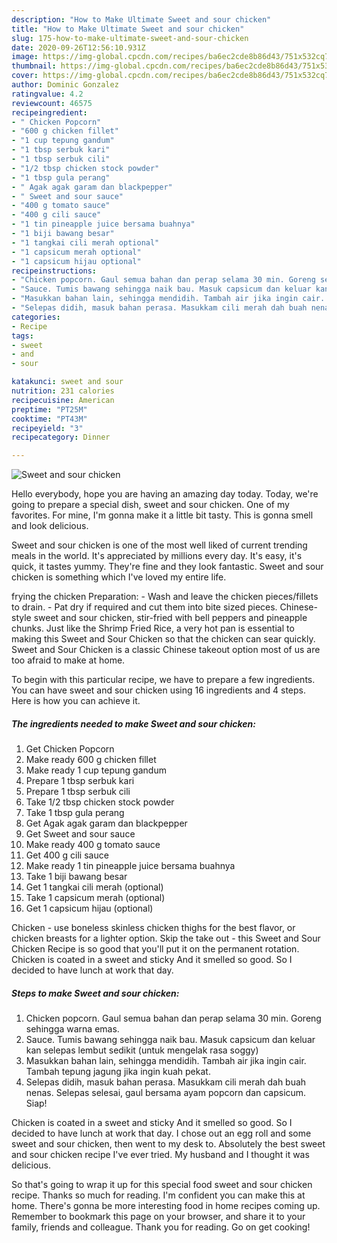 ```yaml
---
description: "How to Make Ultimate Sweet and sour chicken"
title: "How to Make Ultimate Sweet and sour chicken"
slug: 175-how-to-make-ultimate-sweet-and-sour-chicken
date: 2020-09-26T12:56:10.931Z
image: https://img-global.cpcdn.com/recipes/ba6ec2cde8b86d43/751x532cq70/sweet-and-sour-chicken-resipi-foto-utama.jpg
thumbnail: https://img-global.cpcdn.com/recipes/ba6ec2cde8b86d43/751x532cq70/sweet-and-sour-chicken-resipi-foto-utama.jpg
cover: https://img-global.cpcdn.com/recipes/ba6ec2cde8b86d43/751x532cq70/sweet-and-sour-chicken-resipi-foto-utama.jpg
author: Dominic Gonzalez
ratingvalue: 4.2
reviewcount: 46575
recipeingredient:
- " Chicken Popcorn"
- "600 g chicken fillet"
- "1 cup tepung gandum"
- "1 tbsp serbuk kari"
- "1 tbsp serbuk cili"
- "1/2 tbsp chicken stock powder"
- "1 tbsp gula perang"
- " Agak agak garam dan blackpepper"
- " Sweet and sour sauce"
- "400 g tomato sauce"
- "400 g cili sauce"
- "1 tin pineapple juice bersama buahnya"
- "1 biji bawang besar"
- "1 tangkai cili merah optional"
- "1 capsicum merah optional"
- "1 capsicum hijau optional"
recipeinstructions:
- "Chicken popcorn. Gaul semua bahan dan perap selama 30 min. Goreng sehingga warna emas."
- "Sauce. Tumis bawang sehingga naik bau. Masuk capsicum dan keluar kan selepas lembut sedikit (untuk mengelak rasa soggy)"
- "Masukkan bahan lain, sehingga mendidih. Tambah air jika ingin cair. Tambah tepung jagung jika ingin kuah pekat."
- "Selepas didih, masuk bahan perasa. Masukkam cili merah dah buah nenas. Selepas selesai, gaul bersama ayam popcorn dan capsicum. Siap!"
categories:
- Recipe
tags:
- sweet
- and
- sour

katakunci: sweet and sour 
nutrition: 231 calories
recipecuisine: American
preptime: "PT25M"
cooktime: "PT43M"
recipeyield: "3"
recipecategory: Dinner

---
```



![Sweet and sour chicken](https://img-global.cpcdn.com/recipes/ba6ec2cde8b86d43/751x532cq70/sweet-and-sour-chicken-resipi-foto-utama.jpg)

Hello everybody, hope you are having an amazing day today. Today, we're going to prepare a special dish, sweet and sour chicken. One of my favorites. For mine, I'm gonna make it a little bit tasty. This is gonna smell and look delicious.

Sweet and sour chicken is one of the most well liked of current trending meals in the world. It's appreciated by millions every day. It's easy, it's quick, it tastes yummy. They're fine and they look fantastic. Sweet and sour chicken is something which I've loved my entire life.

frying the chicken Preparation: - Wash and leave the chicken pieces/fillets to drain. - Pat dry if required and cut them into bite sized pieces. Chinese-style sweet and sour chicken, stir-fried with bell peppers and pineapple chunks. Just like the Shrimp Fried Rice, a very hot pan is essential to making this Sweet and Sour Chicken so that the chicken can sear quickly. Sweet and Sour Chicken is a classic Chinese takeout option most of us are too afraid to make at home.


To begin with this particular recipe, we have to prepare a few ingredients. You can have sweet and sour chicken using 16 ingredients and 4 steps. Here is how you can achieve it.

<!--inarticleads1-->

##### The ingredients needed to make Sweet and sour chicken:

1. Get  Chicken Popcorn
1. Make ready 600 g chicken fillet
1. Make ready 1 cup tepung gandum
1. Prepare 1 tbsp serbuk kari
1. Prepare 1 tbsp serbuk cili
1. Take 1/2 tbsp chicken stock powder
1. Take 1 tbsp gula perang
1. Get  Agak agak garam dan blackpepper
1. Get  Sweet and sour sauce
1. Make ready 400 g tomato sauce
1. Get 400 g cili sauce
1. Make ready 1 tin pineapple juice bersama buahnya
1. Take 1 biji bawang besar
1. Get 1 tangkai cili merah (optional)
1. Take 1 capsicum merah (optional)
1. Get 1 capsicum hijau (optional)


Chicken - use boneless skinless chicken thighs for the best flavor, or chicken breasts for a lighter option. Skip the take out - this Sweet and Sour Chicken Recipe is so good that you&#39;ll put it on the permanent rotation. Chicken is coated in a sweet and sticky And it smelled so good. So I decided to have lunch at work that day. 

<!--inarticleads2-->

##### Steps to make Sweet and sour chicken:

1. Chicken popcorn. Gaul semua bahan dan perap selama 30 min. Goreng sehingga warna emas.
1. Sauce. Tumis bawang sehingga naik bau. Masuk capsicum dan keluar kan selepas lembut sedikit (untuk mengelak rasa soggy)
1. Masukkan bahan lain, sehingga mendidih. Tambah air jika ingin cair. Tambah tepung jagung jika ingin kuah pekat.
1. Selepas didih, masuk bahan perasa. Masukkam cili merah dah buah nenas. Selepas selesai, gaul bersama ayam popcorn dan capsicum. Siap!


Chicken is coated in a sweet and sticky And it smelled so good. So I decided to have lunch at work that day. I chose out an egg roll and some sweet and sour chicken, then went to my desk to. Absolutely the best sweet and sour chicken recipe I&#39;ve ever tried. My husband and I thought it was delicious. 

So that's going to wrap it up for this special food sweet and sour chicken recipe. Thanks so much for reading. I'm confident you can make this at home. There's gonna be more interesting food in home recipes coming up. Remember to bookmark this page on your browser, and share it to your family, friends and colleague. Thank you for reading. Go on get cooking!
